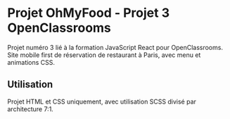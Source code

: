 # Projet OhMyFood - Projet 3 OpenClassrooms

Projet numéro 3 lié à la formation JavaScript React pour OpenClassrooms. 
Site mobile first de réservation de restaurant à Paris, avec menu et animations CSS.


## Utilisation

Projet HTML et CSS uniquement, avec utilisation SCSS divisé par architecture 7:1.



